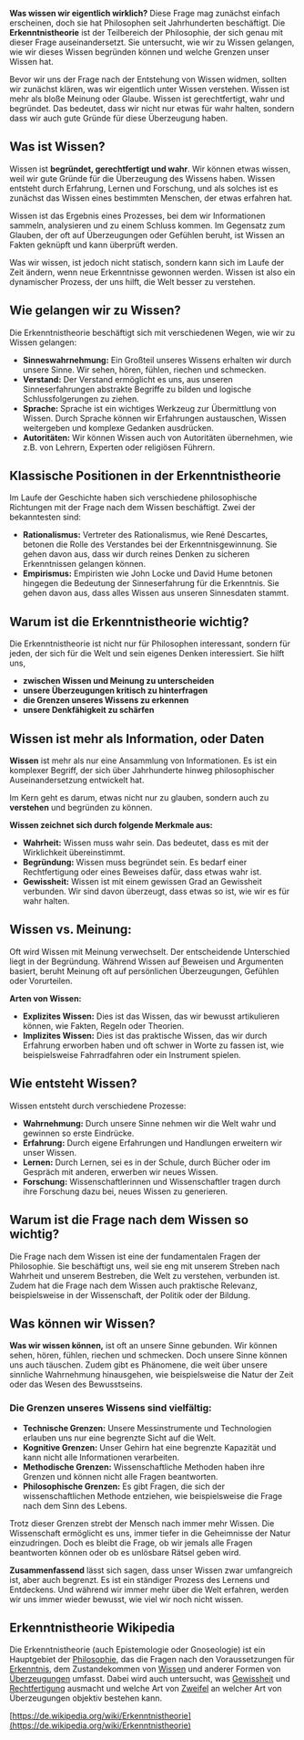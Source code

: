 **Was wissen wir eigentlich wirklich?** Diese Frage mag zunächst einfach erscheinen, doch sie hat Philosophen seit Jahrhunderten beschäftigt. Die **Erkenntnistheorie** ist der Teilbereich der Philosophie, der sich genau mit dieser Frage auseinandersetzt. Sie untersucht, wie wir zu Wissen gelangen, wie wir dieses Wissen begründen können und welche Grenzen unser Wissen hat.

Bevor wir uns der Frage nach der Entstehung von Wissen widmen, sollten wir zunächst klären, was wir eigentlich unter Wissen verstehen. Wissen ist mehr als bloße Meinung oder Glaube. Wissen ist gerechtfertigt, wahr und begründet. Das bedeutet, dass wir nicht nur etwas für wahr halten, sondern dass wir auch gute Gründe für diese Überzeugung haben.

## Was ist Wissen?

Wissen ist **begründet, gerechtfertigt und wahr**. Wir können etwas wissen, weil wir gute Gründe für die Überzeugung des Wissens haben. Wissen entsteht durch Erfahrung, Lernen und Forschung, und als solches ist es zunächst das Wissen eines bestimmten Menschen, der etwas erfahren hat. 

Wissen ist das Ergebnis eines Prozesses, bei dem wir Informationen sammeln, analysieren und zu einem Schluss kommen. Im Gegensatz zum Glauben, der oft auf Überzeugungen oder Gefühlen beruht, ist Wissen an Fakten geknüpft und kann überprüft werden. 

Was wir wissen, ist jedoch nicht statisch, sondern kann sich im Laufe der Zeit ändern, wenn neue Erkenntnisse gewonnen werden. Wissen ist also ein dynamischer Prozess, der uns hilft, die Welt besser zu verstehen. 

## Wie gelangen wir zu Wissen?

Die Erkenntnistheorie beschäftigt sich mit verschiedenen Wegen, wie wir zu Wissen gelangen:

* **Sinneswahrnehmung:** Ein Großteil unseres Wissens erhalten wir durch unsere Sinne. Wir sehen, hören, fühlen, riechen und schmecken.  
* **Verstand:** Der Verstand ermöglicht es uns, aus unseren Sinneserfahrungen abstrakte Begriffe zu bilden und logische Schlussfolgerungen zu ziehen.  
* **Sprache:** Sprache ist ein wichtiges Werkzeug zur Übermittlung von Wissen. Durch Sprache können wir Erfahrungen austauschen, Wissen weitergeben und komplexe Gedanken ausdrücken.  
* **Autoritäten:** Wir können Wissen auch von Autoritäten übernehmen, wie z.B. von Lehrern, Experten oder religiösen Führern.

## 

## Klassische Positionen in der Erkenntnistheorie

Im Laufe der Geschichte haben sich verschiedene philosophische Richtungen mit der Frage nach dem Wissen beschäftigt. Zwei der bekanntesten sind:

* **Rationalismus:** Vertreter des Rationalismus, wie René Descartes, betonen die Rolle des Verstandes bei der Erkenntnisgewinnung. Sie gehen davon aus, dass wir durch reines Denken zu sicheren Erkenntnissen gelangen können.  
* **Empirismus:** Empiristen wie John Locke und David Hume betonen hingegen die Bedeutung der Sinneserfahrung für die Erkenntnis. Sie gehen davon aus, dass alles Wissen aus unseren Sinnesdaten stammt.

## Warum ist die Erkenntnistheorie wichtig?

Die Erkenntnistheorie ist nicht nur für Philosophen interessant, sondern für jeden, der sich für die Welt und sein eigenes Denken interessiert. Sie hilft uns,

* **zwischen Wissen und Meinung zu unterscheiden**  
* **unsere Überzeugungen kritisch zu hinterfragen**  
* **die Grenzen unseres Wissens zu erkennen**  
* **unsere Denkfähigkeit zu schärfen**

## 

## 

## Wissen ist mehr als Information, oder Daten

**Wissen** ist mehr als nur eine Ansammlung von Informationen. Es ist ein komplexer Begriff, der sich über Jahrhunderte hinweg philosophischer Auseinandersetzung entwickelt hat. 

Im Kern geht es darum, etwas nicht nur zu glauben, sondern auch zu **verstehen** und begründen zu können.

**Wissen zeichnet sich durch folgende Merkmale aus:**

* **Wahrheit:** Wissen muss wahr sein. Das bedeutet, dass es mit der Wirklichkeit übereinstimmt.  
* **Begründung:** Wissen muss begründet sein. Es bedarf einer Rechtfertigung oder eines Beweises dafür, dass etwas wahr ist.  
* **Gewissheit:** Wissen ist mit einem gewissen Grad an Gewissheit verbunden. Wir sind davon überzeugt, dass etwas so ist, wie wir es für wahr halten.

## Wissen vs. Meinung:

Oft wird Wissen mit Meinung verwechselt. Der entscheidende Unterschied liegt in der Begründung. Während Wissen auf Beweisen und Argumenten basiert, beruht Meinung oft auf persönlichen Überzeugungen, Gefühlen oder Vorurteilen.

**Arten von Wissen:**

* **Explizites Wissen:** Dies ist das Wissen, das wir bewusst artikulieren können, wie Fakten, Regeln oder Theorien.  
* **Implizites Wissen:** Dies ist das praktische Wissen, das wir durch Erfahrung erworben haben und oft schwer in Worte zu fassen ist, wie beispielsweise Fahrradfahren oder ein Instrument spielen.

## Wie entsteht Wissen?

Wissen entsteht durch verschiedene Prozesse:

* **Wahrnehmung:** Durch unsere Sinne nehmen wir die Welt wahr und gewinnen so erste Eindrücke.  
* **Erfahrung:** Durch eigene Erfahrungen und Handlungen erweitern wir unser Wissen.  
* **Lernen:** Durch Lernen, sei es in der Schule, durch Bücher oder im Gespräch mit anderen, erwerben wir neues Wissen.  
* **Forschung:** Wissenschaftlerinnen und Wissenschaftler tragen durch ihre Forschung dazu bei, neues Wissen zu generieren.

## Warum ist die Frage nach dem Wissen so wichtig?

Die Frage nach dem Wissen ist eine der fundamentalen Fragen der Philosophie. Sie beschäftigt uns, weil sie eng mit unserem Streben nach Wahrheit und unserem Bestreben, die Welt zu verstehen, verbunden ist. Zudem hat die Frage nach dem Wissen auch praktische Relevanz, beispielsweise in der Wissenschaft, der Politik oder der Bildung.

## Was können wir Wissen?

**Was wir wissen können,** ist oft an unsere Sinne gebunden. Wir können sehen, hören, fühlen, riechen und schmecken. Doch unsere Sinne können uns auch täuschen. Zudem gibt es Phänomene, die weit über unsere sinnliche Wahrnehmung hinausgehen, wie beispielsweise die Natur der Zeit oder das Wesen des Bewusstseins.

### **Die Grenzen unseres Wissens** sind vielfältig:

* **Technische Grenzen:** Unsere Messinstrumente und Technologien erlauben uns nur eine begrenzte Sicht auf die Welt.  
* **Kognitive Grenzen:** Unser Gehirn hat eine begrenzte Kapazität und kann nicht alle Informationen verarbeiten.  
* **Methodische Grenzen:** Wissenschaftliche Methoden haben ihre Grenzen und können nicht alle Fragen beantworten.  
* **Philosophische Grenzen:** Es gibt Fragen, die sich der wissenschaftlichen Methode entziehen, wie beispielsweise die Frage nach dem Sinn des Lebens.

Trotz dieser Grenzen strebt der Mensch nach immer mehr Wissen. Die Wissenschaft ermöglicht es uns, immer tiefer in die Geheimnisse der Natur einzudringen. Doch es bleibt die Frage, ob wir jemals alle Fragen beantworten können oder ob es unlösbare Rätsel geben wird.

**Zusammenfassend** lässt sich sagen, dass unser Wissen zwar umfangreich ist, aber auch begrenzt. Es ist ein ständiger Prozess des Lernens und Entdeckens. Und während wir immer mehr über die Welt erfahren, werden wir uns immer wieder bewusst, wie viel wir noch nicht wissen.

## Erkenntnistheorie Wikipedia

Die Erkenntnistheorie (auch Epistemologie oder Gnoseologie) ist ein Hauptgebiet der [Philosophie](https://de.wikipedia.org/wiki/Philosophie), das die Fragen nach den Voraussetzungen für [Erkenntnis](https://de.wikipedia.org/wiki/Erkenntnis), dem Zustandekommen von [Wissen](https://de.wikipedia.org/wiki/Wissen) und anderer Formen von [Überzeugungen](https://de.wikipedia.org/wiki/%C3%9Cberzeugung) umfasst. Dabei wird auch untersucht, was [Gewissheit](https://de.wikipedia.org/wiki/Gewissheit) und [Rechtfertigung](https://de.wikipedia.org/wiki/Epistemische\_Rechtfertigung) ausmacht und welche Art von [Zweifel](https://de.wikipedia.org/wiki/Zweifel) an welcher Art von Überzeugungen objektiv bestehen kann.

[https://de.wikipedia.org/wiki/Erkenntnistheorie](https://de.wikipedia.org/wiki/Erkenntnistheorie)

